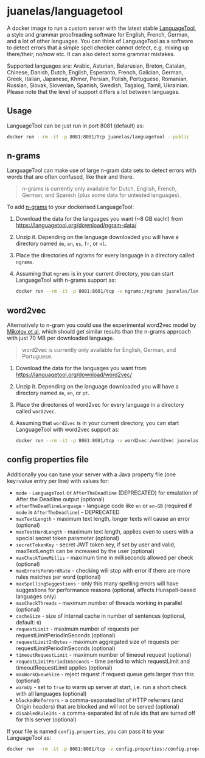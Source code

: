 # juanelas/languagetool

A docker image to run a custom server with the latest stable [LanguageTool](https://languagetool.org/), a style and grammar proofreading software for English, French, German, and a lot of other languages. You can think of LanguageTool as a software to detect errors that a simple spell checker cannot detect, e.g. mixing up there/their, no/now etc. It can also detect some grammar mistakes.

Supported languages are: Arabic, Asturian, Belarusian, Breton, Catalan, Chinese, Danish, Dutch, English, Esperanto, French, Galician, German, Greek, Italian, Japanese, Khmer, Persian, Polish, Portuguese, Romanian, Russian, Slovak, Slovenian, Spanish, Swedish, Tagalog, Tamil, Ukrainian. Please note that the level of support differs a lot between languages.

## Usage

LanguageTool can be just run in port 8081 (default) as:

```sh
docker run --rm -it -p 8081:8081/tcp juanelas/languagetool --public
```

## n-grams

LanguageTool can make use of large n-gram data sets to detect errors with words that are often confused, like their and there.

> n-grams is currently only available for Dutch, English, French, German, and Spanish (plus some data for untested languages).

To add [n-grams](https://dev.languagetool.org/finding-errors-using-n-gram-data) to your dockerised LanguageTool:

1. Download the data for the languages you want (~8 GB each!) from <https://languagetool.org/download/ngram-data/>
2. Unzip it. Depending on the language downloaded you will have a directory named `de`, `en`, `es`, `fr`, or `nl`.
3. Place the directories of ngrams for every language in a directory called `ngrams`.
4. Assuming that `ngrams` is in your current directory, you can start LanguageTool with n-grams support as:

   ```sh
   docker run --rm -it -p 8081:8081/tcp -v ngrams:/ngrams juanelas/languagetool --public
   ```

## word2vec

Alternatively to n-gram you could use the experimental word2vec model by [Mikolov et al](https://proceedings.neurips.cc/paper_files/paper/2013/file/9aa42b31882ec039965f3c4923ce901b-Paper.pdf), which should get similar results than the n-grams approach with just 70 MB per downloaded language.
> word2vec is currently only available for English, German, and Portuguese.

1. Download the data for the languages you want from <https://languagetool.org/download/word2vec/>
2. Unzip it. Depending on the language downloaded you will have a directory named `de`, `en`, or `pt`.
3. Place the directories of word2vec for every language in a directory called `word2vec`.
4. Assuming that `word2vec` is in your current directory, you can start LanguageTool with word2vec support as:

   ```sh
   docker run --rm -it -p 8081:8081/tcp -v word2vec:/word2vec juanelas/languagetool --public
   ```

## config properties file

Additionally you can tune your server with a Java property file (one key=value entry per line) with values for:

- `mode` - `LanguageTool` or `AfterTheDeadline` (DEPRECATED) for emulation of After the Deadline output (optional)
- `afterTheDeadlineLanguage` - language code like `en` or `en-GB` (required if `mode` is `AfterTheDeadline`) - DEPRECATED
- `maxTextLength` - maximum text length, longer texts will cause an error (optional)
- `maxTextHardLength` - maximum text length, applies even to users with a special secret token parameter (optional)
- `secretTokenKey` - secret JWT token key, if set by user and valid, maxTextLength can be increased by the user (optional)
- `maxCheckTimeMillis` - maximum time in milliseconds allowed per check (optional)
- `maxErrorsPerWordRate` - checking will stop with error if there are more rules matches per word (optional)
- `maxSpellingSuggestions` - only this many spelling errors will have suggestions for performance reasons (optional, affects Hunspell-based languages only)
- `maxCheckThreads` - maximum number of threads working in parallel (optional)
- `cacheSize` - size of internal cache in number of sentences (optional, default: `0`)
- `requestLimit` - maximum number of requests per requestLimitPeriodInSeconds (optional)
- `requestLimitInBytes` - maximum aggregated size of requests per requestLimitPeriodInSeconds (optional)
- `timeoutRequestLimit` - maximum number of timeout request (optional)
- `requestLimitPeriodInSeconds` - time period to which requestLimit and timeoutRequestLimit applies (optional)
- `maxWorkQueueSize` - reject request if request queue gets larger than this (optional)
- `warmUp` - set to `true` to warm up server at start, i.e. run a short check with all languages (optional)
- `blockedReferrers` - a comma-separated list of HTTP referrers (and Origin headers) that are blocked and will not be served (optional)
- `disabledRuleIds` - a comma-separated list of rule ids that are turned off for this server (optional)

If your file is named `config.properties`, you can pass it to your LanguageTool as:

```sh
docker run --rm -it -p 8081:8081/tcp -v config.properties:/config.properties juanelas/languagetool --public
```
